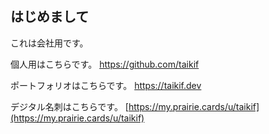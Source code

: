 ## はじめまして
これは会社用です。

個人用はこちらです。
https://github.com/taikif

ポートフォリオはこちらです。
https://taikif.dev

デジタル名刺はこちらです。
[https://my.prairie.cards/u/taikif](https://my.prairie.cards/u/taikif)
